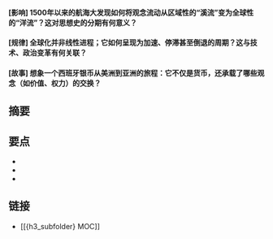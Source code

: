 #### [影响] 1500年以来的航海大发现如何将观念流动从区域性的“溪流”变为全球性的“洋流”？这对思想史的分期有何意义？


#### [规律] 全球化并非线性进程；它如何呈现为加速、停滞甚至倒退的周期？这与技术、政治变革有何关联？


#### [故事] 想象一个西班牙银币从美洲到亚洲的旅程：它不仅是货币，还承载了哪些观念（如价值、权力）的交换？


## 摘要


## 要点

- 
- 
- 

## 链接

- [[{h3_subfolder} MOC]]

